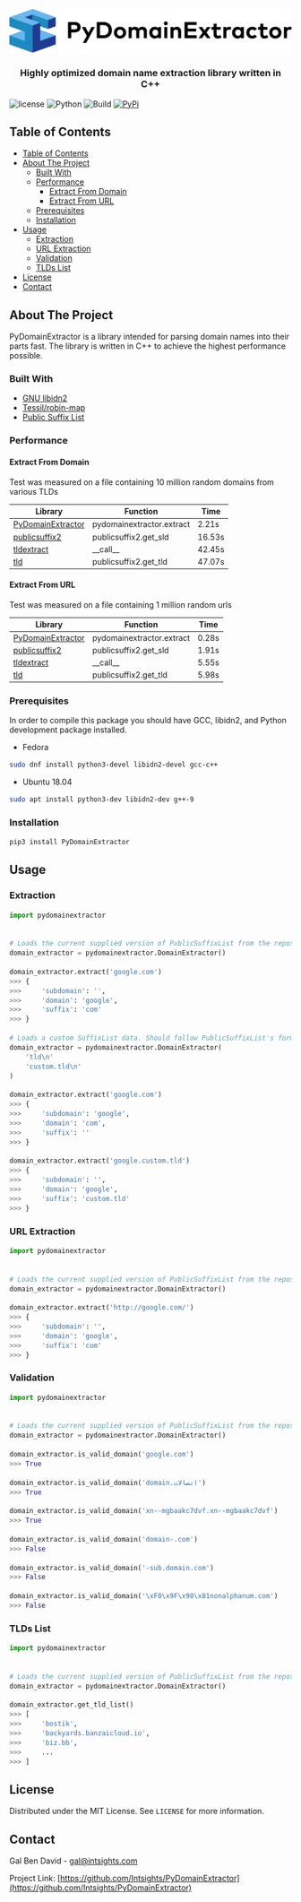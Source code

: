 <p align="center">
    <a href="https://github.com/Intsights/PyDomainExtractor">
        <img src="https://raw.githubusercontent.com/Intsights/PyDomainExtractor/master/images/logo.png" alt="Logo">
    </a>
    <h3 align="center">
        Highly optimized domain name extraction library written in C++
    </h3>
</p>

![license](https://img.shields.io/badge/MIT-License-blue)
![Python](https://img.shields.io/badge/Python-3.6%20%7C%203.7%20%7C%203.8%20%7C%20PyPy3-blue)
![Build](https://github.com/Intsights/PyDomainExtractor/workflows/Build/badge.svg)
[![PyPi](https://img.shields.io/pypi/v/PyDomainExtractor.svg)](https://pypi.org/project/PyDomainExtractor/)

## Table of Contents

- [Table of Contents](#table-of-contents)
- [About The Project](#about-the-project)
  - [Built With](#built-with)
  - [Performance](#performance)
    - [Extract From Domain](#extract-from-domain)
    - [Extract From URL](#extract-from-url)
  - [Prerequisites](#prerequisites)
  - [Installation](#installation)
- [Usage](#usage)
  - [Extraction](#extraction)
  - [URL Extraction](#url-extraction)
  - [Validation](#validation)
  - [TLDs List](#tlds-list)
- [License](#license)
- [Contact](#contact)


## About The Project

PyDomainExtractor is a library intended for parsing domain names into their parts fast. The library is written in C++ to achieve the highest performance possible.


### Built With

* [GNU libidn2](https://www.gnu.org/software/libidn/#libidn2)
* [Tessil/robin-map](https://github.com/Tessil/robin-map)
* [Public Suffix List](https://publicsuffix.org/)


### Performance


#### Extract From Domain

Test was measured on a file containing 10 million random domains from various TLDs

| Library  | Function | Time |
| ------------- | ------------- | ------------- |
| [PyDomainExtractor](https://github.com/Intsights/PyDomainExtractor) | pydomainextractor.extract | 2.21s |
| [publicsuffix2](https://github.com/nexb/python-publicsuffix2) | publicsuffix2.get_sld | 16.53s |
| [tldextract](https://github.com/john-kurkowski/tldextract) | \_\_call\_\_ | 42.45s |
| [tld](https://github.com/barseghyanartur/tld) | publicsuffix2.get_tld | 47.07s |


#### Extract From URL

Test was measured on a file containing 1 million random urls

| Library  | Function | Time |
| ------------- | ------------- | ------------- |
| [PyDomainExtractor](https://github.com/Intsights/PyDomainExtractor) | pydomainextractor.extract | 0.28s |
| [publicsuffix2](https://github.com/nexb/python-publicsuffix2) | publicsuffix2.get_sld | 1.91s |
| [tldextract](https://github.com/john-kurkowski/tldextract) | \_\_call\_\_ | 5.55s |
| [tld](https://github.com/barseghyanartur/tld) | publicsuffix2.get_tld | 5.98s |


### Prerequisites

In order to compile this package you should have GCC, libidn2, and Python development package installed.
* Fedora
```sh
sudo dnf install python3-devel libidn2-devel gcc-c++
```
* Ubuntu 18.04
```sh
sudo apt install python3-dev libidn2-dev g++-9
```


### Installation

```sh
pip3 install PyDomainExtractor
```


## Usage


### Extraction

```python
import pydomainextractor


# Loads the current supplied version of PublicSuffixList from the repository. Does not download any data.
domain_extractor = pydomainextractor.DomainExtractor()

domain_extractor.extract('google.com')
>>> {
>>>     'subdomain': '',
>>>     'domain': 'google',
>>>     'suffix': 'com'
>>> }

# Loads a custom SuffixList data. Should follow PublicSuffixList's format.
domain_extractor = pydomainextractor.DomainExtractor(
    'tld\n'
    'custom.tld\n'
)

domain_extractor.extract('google.com')
>>> {
>>>     'subdomain': 'google',
>>>     'domain': 'com',
>>>     'suffix': ''
>>> }

domain_extractor.extract('google.custom.tld')
>>> {
>>>     'subdomain': '',
>>>     'domain': 'google',
>>>     'suffix': 'custom.tld'
>>> }
```


### URL Extraction

```python
import pydomainextractor


# Loads the current supplied version of PublicSuffixList from the repository. Does not download any data.
domain_extractor = pydomainextractor.DomainExtractor()

domain_extractor.extract('http://google.com/')
>>> {
>>>     'subdomain': '',
>>>     'domain': 'google',
>>>     'suffix': 'com'
>>> }
```


### Validation

```python
import pydomainextractor


# Loads the current supplied version of PublicSuffixList from the repository. Does not download any data.
domain_extractor = pydomainextractor.DomainExtractor()

domain_extractor.is_valid_domain('google.com')
>>> True

domain_extractor.is_valid_domain('domain.اتصالات')
>>> True

domain_extractor.is_valid_domain('xn--mgbaakc7dvf.xn--mgbaakc7dvf')
>>> True

domain_extractor.is_valid_domain('domain-.com')
>>> False

domain_extractor.is_valid_domain('-sub.domain.com')
>>> False

domain_extractor.is_valid_domain('\xF0\x9F\x98\x81nonalphanum.com')
>>> False
```


### TLDs List

```python
import pydomainextractor


# Loads the current supplied version of PublicSuffixList from the repository. Does not download any data.
domain_extractor = pydomainextractor.DomainExtractor()

domain_extractor.get_tld_list()
>>> [
>>>     'bostik',
>>>     'backyards.banzaicloud.io',
>>>     'biz.bb',
>>>     ...
>>> ]
```


## License

Distributed under the MIT License. See `LICENSE` for more information.


## Contact

Gal Ben David - gal@intsights.com

Project Link: [https://github.com/Intsights/PyDomainExtractor](https://github.com/Intsights/PyDomainExtractor)




[license-shield]: https://img.shields.io/github/license/othneildrew/Best-README-Template.svg?style=flat-square
